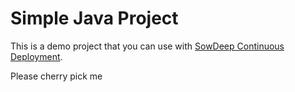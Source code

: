 # Simple Java Project
This is a demo project that you can use with [SowDeep  Continuous Deployment](https://buddy.works).

Please cherry pick me
